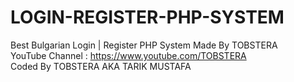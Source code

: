 # LOGIN-REGISTER-PHP-SYSTEM
Best Bulgarian Login | Register PHP System Made By TOBSTERA <br/>
YouTube Channel : https://www.youtube.com/TOBSTERA <br/>
Coded By TOBSTERA AKA TARIK MUSTAFA 

 
 
